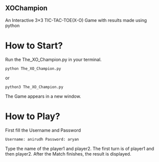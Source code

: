 ## XOChampion

An Interactive 3×3 TIC-TAC-TOE(X-O) Game with results made using python

# How to Start?

Run the The_XO_Champion.py in your terminal.

`
python The_XO_Champion.py
` 

or

`
python3 The_XO_Champion.py
`

The Game appears in a new window.

# How to Play?

First fill the Username and Password

`
Username: anirudh
Password: aryan
`

Type the name of the player1 and player2.
The first turn is of player1 and then player2.
After the Match finishes, the result is displayed.

